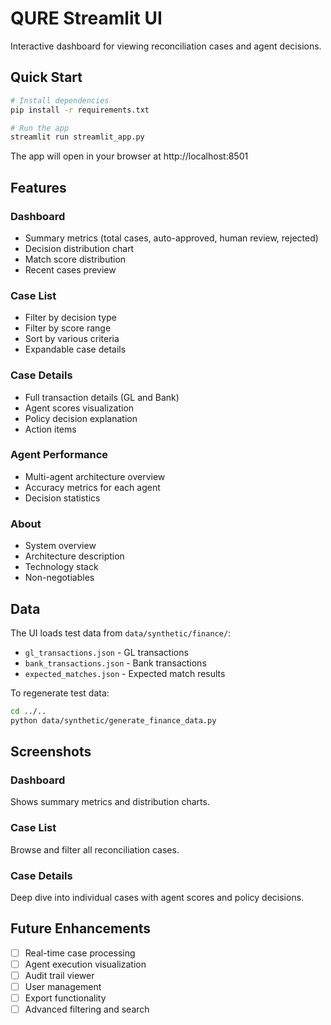 # QURE Streamlit UI

Interactive dashboard for viewing reconciliation cases and agent decisions.

## Quick Start

```bash
# Install dependencies
pip install -r requirements.txt

# Run the app
streamlit run streamlit_app.py
```

The app will open in your browser at http://localhost:8501

## Features

### Dashboard
- Summary metrics (total cases, auto-approved, human review, rejected)
- Decision distribution chart
- Match score distribution
- Recent cases preview

### Case List
- Filter by decision type
- Filter by score range
- Sort by various criteria
- Expandable case details

### Case Details
- Full transaction details (GL and Bank)
- Agent scores visualization
- Policy decision explanation
- Action items

### Agent Performance
- Multi-agent architecture overview
- Accuracy metrics for each agent
- Decision statistics

### About
- System overview
- Architecture description
- Technology stack
- Non-negotiables

## Data

The UI loads test data from `data/synthetic/finance/`:
- `gl_transactions.json` - GL transactions
- `bank_transactions.json` - Bank transactions
- `expected_matches.json` - Expected match results

To regenerate test data:
```bash
cd ../..
python data/synthetic/generate_finance_data.py
```

## Screenshots

### Dashboard
Shows summary metrics and distribution charts.

### Case List
Browse and filter all reconciliation cases.

### Case Details
Deep dive into individual cases with agent scores and policy decisions.

## Future Enhancements

- [ ] Real-time case processing
- [ ] Agent execution visualization
- [ ] Audit trail viewer
- [ ] User management
- [ ] Export functionality
- [ ] Advanced filtering and search
